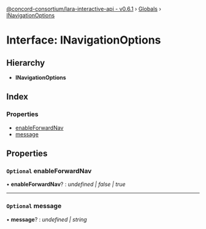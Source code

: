 [@concord-consortium/lara-interactive-api - v0.6.1](../README.md) › [Globals](../globals.md) › [INavigationOptions](inavigationoptions.md)

# Interface: INavigationOptions

## Hierarchy

* **INavigationOptions**

## Index

### Properties

* [enableForwardNav](inavigationoptions.md#optional-enableforwardnav)
* [message](inavigationoptions.md#optional-message)

## Properties

### `Optional` enableForwardNav

• **enableForwardNav**? : *undefined | false | true*

___

### `Optional` message

• **message**? : *undefined | string*
